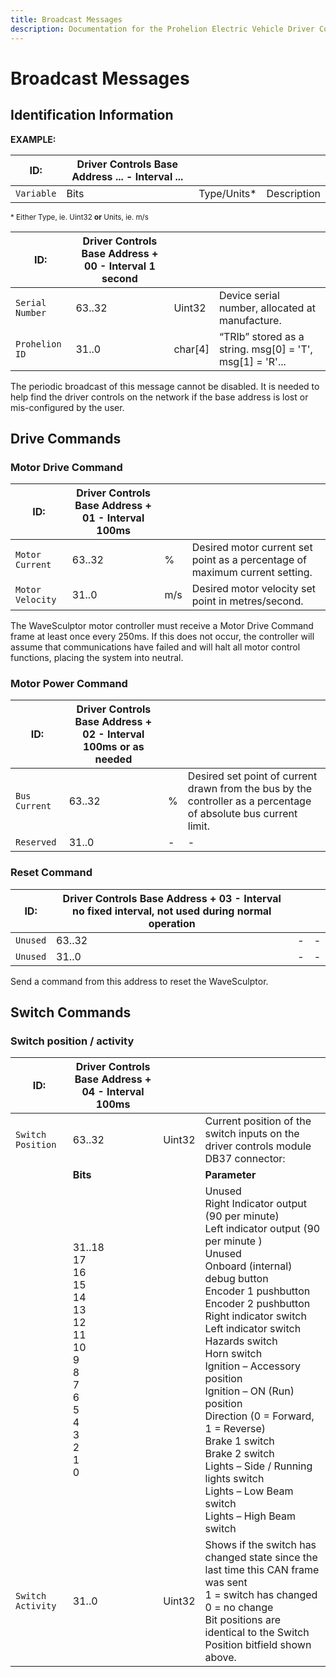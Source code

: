 ```yaml
---
title: Broadcast Messages
description: Documentation for the Prohelion Electric Vehicle Driver Controls
---
```


# Broadcast Messages

## Identification Information

__EXAMPLE:__

| ID:        | Driver Controls Base Address ... - Interval ...  | | |
|------------|------|-------------|---------------------------------|
| `Variable` | Bits | Type/Units* | Description                     |

<sup>* Either Type, ie. Uint32 __or__ Units, ie. m/s</sup>

| ID:             | Driver Controls Base Address + 00 - Interval 1 second                  | | |
|-----------------|--------|---------|----------------------------------------------------------|
| `Serial Number` | 63..32 | Uint32  | Device serial number, allocated at manufacture.          |
| `Prohelion ID`  | 31..0  | char[4] | “TRIb” stored as a string. msg[0] = 'T', msg[1] = 'R'... |

The periodic broadcast of this message cannot be disabled. It is needed to help find the driver controls on the network if the base address is lost or mis-configured by the user.

## Drive Commands

### Motor Drive Command

| ID:             | Driver Controls Base Address + 01 - Interval 100ms                                     | | | 
|-----------------|--------|-----|-----------------------------------------------------------------------------|
| `Motor Current` | 63..32 | %   | Desired motor current set point as a percentage of maximum current setting. |
|`Motor Velocity` | 31..0  | m/s | Desired motor velocity set point in metres/second.                          |

The WaveSculptor motor controller must receive a Motor Drive Command frame at least once every 250ms.  If this does not occur, the controller will assume that communications have failed and will halt all motor control functions, placing the system into neutral.

### Motor Power Command

| ID:           | Driver Controls Base Address + 02 - Interval 100ms or as needed  | | | 
|---------------|--------|---|-------------------------------------------------------|
| `Bus Current` | 63..32 | % | Desired set point of current drawn from the bus by the controller as a percentage of absolute bus current limit.                                                          |
| `Reserved`    | 31..0  | - | -                                                     |

### Reset Command

| ID:      | Driver Controls Base Address + 03 - Interval no fixed interval, not used during normal operation | | | 
|----------|--------|---|-----------------------------------------------------------------------------------------|
| `Unused` | 63..32 | - | -                                                                                       |
| `Unused` | 31..0  | - | -                                                                                       |

Send a command from this address to reset the WaveSculptor.

## Switch Commands

### Switch position / activity

| ID:               | Driver Controls Base Address + 04 - Interval 100ms | | | 
|-------------------|--------|--------|--------------------------------------|
| `Switch Position` | 63..32 | Uint32 | Current position of the switch inputs on the driver controls module DB37 connector:                                                                   |
|                   |__Bits__|        |__Parameter__                         |
|                   |31..18 <br> 17 <br> 16 <br> 15 <br> 14 <br> 13 <br> 12 <br> 11 <br> 10 <br> 9 <br> 8 <br> 7 <br> 6 <br> 5 <br> 4 <br> 3 <br> 2 <br> 1 <br> 0 | | Unused <br> Right Indicator output (90 per minute) <br> Left indicator output (90 per minute )<br> Unused <br> Onboard (internal) debug button <br> Encoder 1 pushbutton <br> Encoder 2 pushbutton <br> Right indicator switch <br> Left indicator switch <br> Hazards switch <br> Horn switch <br> Ignition – Accessory position <br> Ignition – ON (Run) position <br> Direction (0 = Forward, 1 = Reverse) <br> Brake 1 switch <br> Brake 2 switch <br> Lights – Side / Running lights switch <br> Lights – Low Beam switch <br> Lights – High Beam switch |
| `Switch Activity` | 31..0  | Uint32 | Shows if the switch has changed state since the last time this CAN frame was sent <br> 1 = switch has changed <br> 0 = no change <br> Bit positions are identical to the Switch Position bitfield shown above.                                                                 |
